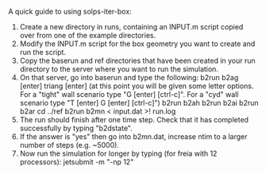 A quick guide to using solps-iter-box:

1) Create a new directory in runs, containing an INPUT.m script copied over from one of the example directories.
2) Modify the INPUT.m script for the box geometry you want to create and run the script.
3) Copy the baserun and ref directories that have been created in your run directory to the server where you want to run the simulation.
4) On that server, go into baserun and type the following:
b2run b2ag [enter]
triang [enter] (at this point you will be given some letter options. For a "tight" wall scenario type "G [enter] [ctrl-c]". For a "cyd" wall scenario type "T [enter] G [enter] [ctrl-c]")
b2run b2ah
b2run b2ai
b2run b2ar
cd ../ref
b2run b2mn < input.dat >! run.log
5) The run should finish after one time step. Check that it has completed successfully by typing "b2dstate".
6) If the answer is "yes" then go into b2mn.dat, increase ntim to a larger number of steps (e.g. ~5000).
7) Now run the simulation for longer by typing (for freia with 12 processors):
   jetsubmit -m "-np 12"